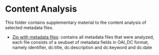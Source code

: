 # Content Analysis

This folder contains supplementary material to the content analysis of selected metadata files.

* [Zip with metadata files](https://upload.uni-jena.de/data/5dea4d2cbcd162.14842819/fields.tar.gz): contains all metadata files that were analyzed, each file consists of a seubset of metadata fields in OAI_DC format, namely identifier, dc:title, dc:description and dc:keyword and dc:date

